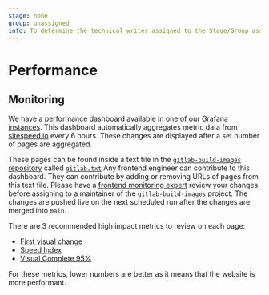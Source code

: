 ```yaml
---
stage: none
group: unassigned
info: To determine the technical writer assigned to the Stage/Group associated with this page, see https://about.gitlab.com/handbook/engineering/ux/technical-writing/#assignments
---
```


# Performance

## Monitoring

We have a performance dashboard available in one of our [Grafana instances](https://dashboards.gitlab.net/d/1EBTz3Dmz/sitespeed-page-summary?orgId=1). This dashboard automatically aggregates metric data from [sitespeed.io](https://www.sitespeed.io/) every 6 hours. These changes are displayed after a set number of pages are aggregated.

These pages can be found inside a text file in the [`gitlab-build-images` repository](https://gitlab.com/gitlab-org/gitlab-build-images) called [`gitlab.txt`](https://gitlab.com/gitlab-org/gitlab-build-images/blob/master/scripts/gitlab.txt)
Any frontend engineer can contribute to this dashboard. They can contribute by adding or removing URLs of pages from this text file. Please have a [frontend monitoring expert](https://about.gitlab.com/company/team/) review your changes before assigning to a maintainer of the `gitlab-build-images` project. The changes are pushed live on the next scheduled run after the changes are merged into `main`.

There are 3 recommended high impact metrics to review on each page:

- [First visual change](https://web.dev/first-meaningful-paint/)
- [Speed Index](https://github.com/WPO-Foundation/webpagetest-docs/blob/master/user/Metrics/SpeedIndex.md)
- [Visual Complete 95%](https://github.com/WPO-Foundation/webpagetest-docs/blob/master/user/Metrics/SpeedIndex.md)

For these metrics, lower numbers are better as it means that the website is more performant.

